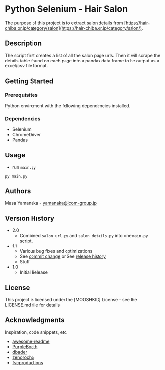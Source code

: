 # Python Selenium - Hair Salon

The purpose of this project is to extract salon details from [https://hair-chiba.or.jp/category/salon](https://hair-chiba.or.jp/category/salon/).

## Description

The script first creates a list of all the salon page urls. Then it will scrape the details table found on each page into a pandas data frame to be output as a excel/csv file format. 

## Getting Started

### Prerequisites
Python enviroment with the following dependencies installed.

### Dependencies

-   Selenium
-   ChromeDriver
-   Pandas


## Usage

-  run `main.py`

```
py main.py
```


## Authors

Masa Yamanaka - [yamanaka@lcom-group.jp](yamanaka@lcom-group.jp)

## Version History

-   2.0
    -   Combined `salon_url.py` and `salon_details.py` into one `main.py` script.
-   1.1
    -   Various bug fixes and optimizations
    -   See [commit change]() or See [release history]()
    -   Stuff
-   1.0
    -   Initial Release

## License

This project is licensed under the [MOOSHKID] License - see the LICENSE.md file for details

## Acknowledgments

Inspiration, code snippets, etc.

-   [awesome-readme](https://github.com/matiassingers/awesome-readme)
-   [PurpleBooth](https://gist.github.com/PurpleBooth/109311bb0361f32d87a2)
-   [dbader](https://github.com/dbader/readme-template)
-   [zenorocha](https://gist.github.com/zenorocha/4526327)
-   [fvcproductions](https://gist.github.com/fvcproductions/1bfc2d4aecb01a834b46)
